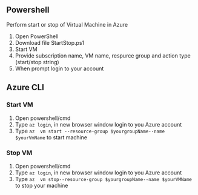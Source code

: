 ## **Powershell**
Perform start or stop of Virtual Machine in Azure

1. Open PowerShell
1. Download file StartStop.ps1
1. Start VM 
1. Provide subscription name, VM name, respurce group and action type
 (start/stop string)
1. When prompt login to your account

## **Azure CLI**
### Start VM

1. Open powershell/cmd
2. Type `az login`, in new browser window login to you Azure account
3. Type `az  vm start --resource-group $yourgroupName--name $yourVmName` to start machine

### Stop VM

1. Open powershell/cmd
1. Type `az login`, in new browser window login to you Azure account
1. Type `az  vm stop--resource-group $yourgroupName--name $yourVMName` to stop your machine
